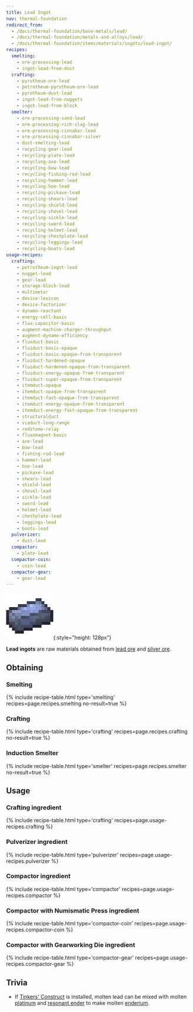 ```yaml
---
title: Lead Ingot
nav: thermal-foundation
redirect_from:
  - /docs/thermal-foundation/base-metals/lead/
  - /docs/thermal-foundation/metals-and-alloys/lead/
  - /docs/thermal-foundation/items/materials/ingots/lead-ingot/
recipes:
  smelting:
    - ore-processing-lead
    - ingot-lead-from-dust
  crafting:
    - pyrotheum-ore-lead
    - petrotheum-pyrotheum-ore-lead
    - pyrotheum-dust-lead
    - ingot-lead-from-nuggets
    - ingot-lead-from-block
  smelter:
    - ore-processing-sand-lead
    - ore-processing-rich-slag-lead
    - ore-processing-cinnabar-lead
    - ore-processing-cinnabar-silver
    - dust-smelting-lead
    - recycling-gear-lead
    - recycling-plate-lead
    - recycling-axe-lead
    - recycling-bow-lead
    - recycling-fishing-rod-lead
    - recycling-hammer-lead
    - recycling-hoe-lead
    - recycling-pickaxe-lead
    - recycling-shears-lead
    - recycling-shield-lead
    - recycling-shovel-lead
    - recycling-sickle-lead
    - recycling-sword-lead
    - recycling-helmet-lead
    - recycling-chestplate-lead
    - recycling-leggings-lead
    - recycling-boots-lead
usage-recipes:
  crafting:
    - petrotheum-ingot-lead
    - nugget-lead
    - gear-lead
    - storage-block-lead
    - multimeter
    - device-lexicon
    - device-factorizer
    - dynamo-reactant
    - energy-cell-basic
    - flux-capacitor-basic
    - augment-machine-charger-throughput
    - augment-dynamo-efficiency
    - fluxduct-basic
    - fluiduct-basic-opaque
    - fluiduct-basic-opaque-from-transparent
    - fluiduct-hardened-opaque
    - fluiduct-hardened-opaque-from-transparent
    - fluiduct-energy-opaque-from-transparent
    - fluiduct-super-opaque-from-transparent
    - itemduct-opaque
    - itemduct-opaque-from-transparent
    - itemduct-fast-opaque-from-transparent
    - itemduct-energy-opaque-from-transparent
    - itemduct-energy-fast-opaque-from-transparent
    - structuralduct
    - viaduct-long-range
    - redstone-relay
    - fluxomagnet-basic
    - axe-lead
    - bow-lead
    - fishing-rod-lead
    - hammer-lead
    - hoe-lead
    - pickaxe-lead
    - shears-lead
    - shield-lead
    - shovel-lead
    - sickle-lead
    - sword-lead
    - helmet-lead
    - chestplate-lead
    - leggings-lead
    - boots-lead
  pulverizer:
    - dust-lead
  compactor:
    - plate-lead
  compactor-coin:
    - coin-lead
  compactor-gear:
    - gear-lead
---
```


![Lead ingot](/assets/images/thermal-foundation/ingot-lead.png){:style="height: 128px"}


**Lead ingots** are raw materials obtained from [lead ore](/docs/lead-ore/) and
[silver ore](/docs/silver-ore/).


Obtaining
---------

### Smelting
{% include recipe-table.html type='smelting' recipes=page.recipes.smelting no-result=true %}

### Crafting
{% include recipe-table.html type='crafting' recipes=page.recipes.crafting no-result=true %}

### Induction Smelter
{% include recipe-table.html type='smelter' recipes=page.recipes.smelter no-result=true %}


Usage
-----

### Crafting ingredient
{% include recipe-table.html type='crafting' recipes=page.usage-recipes.crafting %}

### Pulverizer ingredient
{% include recipe-table.html type='pulverizer' recipes=page.usage-recipes.pulverizer %}

### Compactor ingredient
{% include recipe-table.html type='compactor' recipes=page.usage-recipes.compactor %}

### Compactor with Numismatic Press ingredient
{% include recipe-table.html type='compactor-coin' recipes=page.usage-recipes.compactor-coin %}

### Compactor with Gearworking Die ingredient
{% include recipe-table.html type='compactor-gear' recipes=page.usage-recipes.compactor-gear %}


Trivia
------

* If [Tinkers'
  Construct](https://minecraft.curseforge.com/projects/tinkers-construct) is
  installed, molten lead can be mixed with molten
  [platinum](/docs/platinum-ingot/) and [resonant ender](/docs/resonant-ender/)
  to make molten [enderium](/docs/enderium-ingot/).
